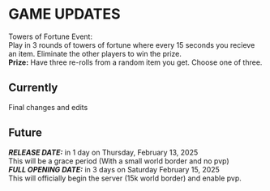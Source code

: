 # GAME UPDATES
Towers of Fortune Event:\
Play in 3 rounds of towers of fortune where every 15 seconds you recieve an item. Eliminate the other players to win the prize.\
**Prize:** Have three re-rolls from a random item you get. Choose one of three.


## Currently
Final changes and edits
## Future
**_RELEASE DATE:_** in 1 day on Thursday, February 13, 2025\
This will be a grace period (With a small world border and no pvp)\
**_FULL OPENING DATE:_** in 3 days on Saturday February 15, 2025\
This will officially begin the server (15k world border) and enable pvp.
